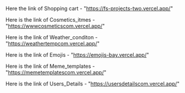 Here the link of Shopping cart - "https://fs-projects-two.vercel.app/"

Here is the link of Cosmetics_itmes - "https://wwwcosmeticscom.vercel.app/"

Here is the link of Weather_conditon - "https://weathertempcom.vercel.app/"

Here is the link of Emojis - "https://emojis-bay.vercel.app/"

Here is the link of Meme_templates - "https://memetemplatescom.vercel.app/"


Here is the link of Users_Details - "https://usersdetailscom.vercel.app/"

